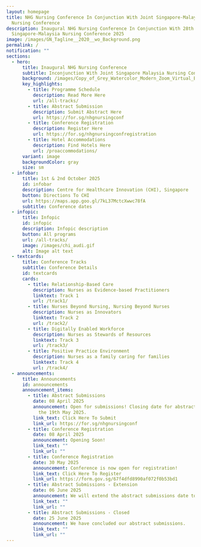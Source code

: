 ```yaml
---
layout: homepage
title: NHG Nursing Conference In Conjunction With Joint Singapore-Malaysia
  Nursing Conference
description: Inaugural NHG Nursing Conference In Conjunction With 28th Joint
  Singapore-Malaysia Nursing Conference 2025
image: /images/GN_Tagline__2020__wo_Background.png
permalink: /
notification: ""
sections:
  - hero:
      title: Inaugural NHG Nursing Conference
      subtitle: Inconjunction With Joint Singapore Malaysia Nursing Conference
      background: /images/Copy_of_Grey_Watercolor_Modern_Zoom_Virtual_Background__2_.gif
      key_highlights:
        - title: Programme Schedule
          description: Read More Here
          url: /all-tracks/
        - title: Abstract Submission
          description: Submit Abstract Here
          url: https://for.sg/nhgnursingconf
        - title: Conference Registration
          description: Register Here
          url: https://for.sg/nhgnursingconfregistration
        - title: Hotel Accommodations
          description: Find Hotels Here
          url: /proaccommodations/
      variant: image
      backgroundColor: gray
      size: sm
  - infobar:
      title: 1st & 2nd October 2025
      id: infobar
      description: Centre for Healthcare Innovation (CHI), Singapore
      button: Directions To CHI
      url: https://maps.app.goo.gl/7kL37MctcXwwc78fA
      subtitle: Conference dates
  - infopic:
      title: Infopic
      id: infopic
      description: Infopic description
      button: All programs
      url: /all-tracks/
      image: /images/chi_audi.gif
      alt: Image alt text
  - textcards:
      title: Conference Tracks
      subtitle: Conference Details
      id: textcards
      cards:
        - title: Relationship-Based Care
          description: ​​Nurses as Evidence-based Practitioners
          linktext: Track 1
          url: /track1/
        - title: Nurses Beyond Nursing, Nursing Beyond Nurses
          description: Nurses as Innovators
          linktext: Track 2
          url: /track2/
        - title: Digitally Enabled Workforce
          description: Nurses as Stewards of Resources
          linktext: Track 3
          url: /track3/
        - title: Positive Practice Environment
          description: Nurses as a family caring for families
          linktext: Track 4
          url: /track4/
  - announcements:
      title: Announcements
      id: announcements
      announcement_items:
        - title: Abstract Submissions
          date: 08 April 2025
          announcement: Open for submissions! Closing date for abstract submissions is on
            the 19th May 2025.
          link_text: Click Here To Submit
          link_url: https://for.sg/nhgnursingconf
        - title: Conference Registration
          date: 08 April 2025
          announcement: Opening Soon!
          link_text: ""
          link_url: ""
        - title: Conference Registration
          date: 30 May 2025
          announcement: Conference is now open for registration!
          link_text: Click Here To Register
          link_url: https://form.gov.sg/67f4dfd8990af072f0b53bd1
        - title: Abstract Submissions - Extension
          date: 06 June 2025
          announcement: We will extend the abstract submissions date to 25 June 2025.
          link_text: ""
          link_url: ""
        - title: Abstract Submissions - Closed
          date: 25 June 2025
          announcement: We have concluded our abstract submissions.
          link_text: ""
          link_url: ""
---
```

